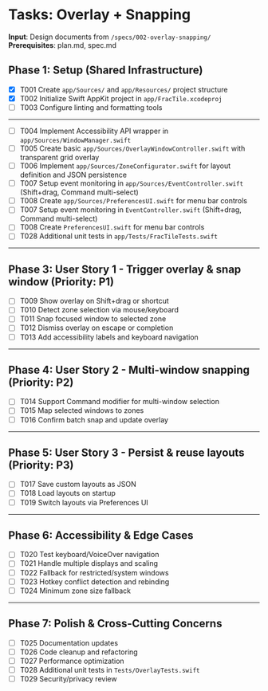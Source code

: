 # Tasks: Overlay + Snapping

**Input**: Design documents from `/specs/002-overlay-snapping/`
**Prerequisites**: plan.md, spec.md

## Phase 1: Setup (Shared Infrastructure)
 - [x] T001 Create `app/Sources/` and `app/Resources/` project structure
 - [x] T002 Initialize Swift AppKit project in `app/FracTile.xcodeproj`
 - [ ] T003 Configure linting and formatting tools

---
 - [ ] T004 Implement Accessibility API wrapper in `app/Sources/WindowManager.swift`
 - [ ] T005 Create basic `app/Sources/OverlayWindowController.swift` with transparent grid overlay
 - [ ] T006 Implement `app/Sources/ZoneConfigurator.swift` for layout definition and JSON persistence
 - [ ] T007 Setup event monitoring in `app/Sources/EventController.swift` (Shift+drag, Command multi-select)
 - [ ] T008 Create `app/Sources/PreferencesUI.swift` for menu bar controls
- [ ] T007 Setup event monitoring in `EventController.swift` (Shift+drag, Command multi-select)
- [ ] T008 Create `PreferencesUI.swift` for menu bar controls
 - [ ] T028 Additional unit tests in `app/Tests/FracTileTests.swift`
---

## Phase 3: User Story 1 - Trigger overlay & snap window (Priority: P1)
- [ ] T009 Show overlay on Shift+drag or shortcut
- [ ] T010 Detect zone selection via mouse/keyboard
- [ ] T011 Snap focused window to selected zone
- [ ] T012 Dismiss overlay on escape or completion
- [ ] T013 Add accessibility labels and keyboard navigation

---

## Phase 4: User Story 2 - Multi-window snapping (Priority: P2)
- [ ] T014 Support Command modifier for multi-window selection
- [ ] T015 Map selected windows to zones
- [ ] T016 Confirm batch snap and update overlay

---

## Phase 5: User Story 3 - Persist & reuse layouts (Priority: P3)
- [ ] T017 Save custom layouts as JSON
- [ ] T018 Load layouts on startup
- [ ] T019 Switch layouts via Preferences UI

---

## Phase 6: Accessibility & Edge Cases
- [ ] T020 Test keyboard/VoiceOver navigation
- [ ] T021 Handle multiple displays and scaling
- [ ] T022 Fallback for restricted/system windows
- [ ] T023 Hotkey conflict detection and rebinding
- [ ] T024 Minimum zone size fallback

---

## Phase 7: Polish & Cross-Cutting Concerns
- [ ] T025 Documentation updates
- [ ] T026 Code cleanup and refactoring
- [ ] T027 Performance optimization
- [ ] T028 Additional unit tests in `Tests/OverlayTests.swift`
- [ ] T029 Security/privacy review
